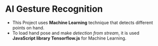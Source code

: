 # AI Gesture Recognition

- This Project uses **Machine Learning** technique that detects different points on hand.
- To load hand pose and make _detection from stream_, it is used **JavaScript library Tensorflow.js** for Machine Learning.
